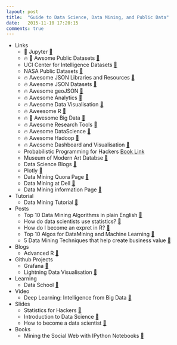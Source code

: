 ```yaml
---
layout: post
title:  "Guide to Data Science, Data Mining, and Public Data"
date:   2015-11-10 17:20:15
comments: true
---
```


- Links
    - :raised_hands: Jupyter [:link:](http://nbviewer.ipython.org/)
    - :fire: :raised_hands: Awsome Public Datasets [:link:](https://github.com/caesar0301/awesome-public-datasets)
    - UCI Center for Intelligence Datasets [:link:](http://archive.ics.uci.edu/ml/index.html) 
    - NASA Public Datasets [:link:](https://data.nasa.gov/)
    - :fire: Awesome JSON Libraries and Resources [:link:](https://github.com/burningtree/awesome-json)
    - :fire: Awesome JSON Datasets [:link:](https://github.com/jdorfman/Awesome-JSON-Datasets/tree/master)
    - :fire: Awesome geoJSON [:link:](https://github.com/tmcw/awesome-geojson)
    - :fire: Awesome Analytics [:link:](https://github.com/onurakpolat/awesome-analytics)
    - :fire: Awesome Data Visualisation [:link:](https://github.com/fasouto/awesome-dataviz)
    - :fire: Aweesome R [:link:](https://github.com/qinwf/awesome-R)
    - :fire: :raised_hands: Awesome Big Data [:link:](https://github.com/onurakpolat/awesome-bigdata)
    - :fire: Awesome Research Tools [:link:](https://github.com/emptymalei/awesome-research)
    - :fire: Awesome DataScience [:link:](https://github.com/okulbilisim/awesome-datascience)
    - :fire: Awesome Hadoop [:link:](https://github.com/youngwookim/awesome-hadoop)
    - :fire: Awesome Dashboard and Visualisation [:link:](https://github.com/obazoud/awesome-dashboard)
    - Probabilistic Programming for Hackers [Book Link](https://github.com/CamDavidsonPilon/Probabilistic-Programming-and-Bayesian-Methods-for-Hackers)
    - Museum of Modern Art Databse [:link:](https://github.com/MuseumofModernArt/collection)
    - Data Science Blogs [:link:](https://github.com/rushter/data-science-blogs)
    - Plotly [:link:](https://plot.ly/python/user-guide/)
    - Data Mining Quora Page [:link:](https://www.quora.com/topic/Data-Mining)
    - Data Mining at Dell [:link:](http://www.statsoft.com/textbook/data-mining-techniques)
    - Data Mining information Page [:link:](http://www.laits.utexas.edu/~anorman/BUS.FOR/course.mat/Alex/)
- Tutorial 
    - Data Mining Tutorial [:link:](http://www.tutorialspoint.com/data_mining/index.htm)
- Posts
    - Top 10 Data Mining Algorithms in plain English [:link:](http://rayli.net/blog/data/top-10-data-mining-algorithms-in-plain-english/)
    - How do data scientists use statistics? [:link:](https://www.quora.com/How-do-data-scientists-use-statistics)
    - How do I become an expret in R? [:link:](https://www.quora.com/How-do-I-become-an-expert-in-R)
    - Top 10 Algos for DataMining and Machine Learning [:link:](https://www.quora.com/What-are-the-top-10-data-mining-or-machine-learning-algorithms)
    - 5 Data Mining Techniques that help create business value [:link:](https://datafloq.com/read/data-mining-techniques-create-business-value/121)
- Blogs
    - Advanced R [:link:](http://adv-r.had.co.nz/)
- Github Projects
    - Grafana [:link:](https://github.com/grafana/grafana)
    - Lightning Data Visualisation [:link:](http://lightning-viz.org/)
- Learning
    - Data School [:link:](https://www.youtube.com/channel/UCnVzApLJE2ljPZSeQylSEyg)
- Video
    - Deep Learning: Intelligence from Big Data [:link:](https://www.youtube.com/watch?v=czLI3oLDe8M)
- Slides
    - Statistics for Hackers [:floppy_disk:](https://speakerdeck.com/jakevdp/statistics-for-hackers)
    - Introduction to Data Science [:floppy_disk:](http://www.slideshare.net/NikoVuokko/introduction-to-data-science-25391618)
    - How to become a data scientist [:floppy_disk:](http://www.slideshare.net/ryanorban/how-to-become-a-data-scientist)
- Books
    - Mining the Social Web with IPython Notebooks [:link:](https://github.com/ptwobrussell/Mining-the-Social-Web-2nd-Edition)
    